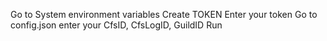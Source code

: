 Go to System environment variables
Create TOKEN
Enter your token
Go to config.json enter your CfsID, CfsLogID, GuildID
Run